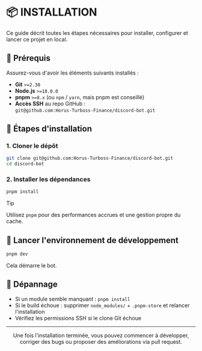 # 📦 INSTALLATION
Ce guide décrit toutes les étapes nécessaires pour installer, configurer et lancer ce projet en local.

## 🧰 Prérequis
Assurez-vous d'avoir les éléments suivants installés :
- **Git** `>=2.30`
- **Node.js** `>=18.0.0`
- **pnpm** `>=8.x` (ou `npm` / `yarn`, mais pnpm est conseillé)
- **Accès SSH** au repo GitHub :  
  `git@github.com:Horus-Turboss-Finance/discord-bot.git`

## 🚀 Étapes d'installation
### 1. Cloner le dépôt
```bash
git clone git@github.com:Horus-Turboss-Finance/discord-bot.git
cd discord-bot
````

### 2. Installer les dépendances
```bash
pnpm install
```

> [!TIP]
> Utilisez `pnpm` pour des performances accrues et une gestion propre du cache.

## 🧪 Lancer l'environnement de développement
```bash
pnpm dev
```

Cela démarre le bot.

## 🧯 Dépannage
* Si un module semble manquant : `pnpm install`
* Si le build échoue : supprimer `node_modules/` + `.pnpm-store` et relancer l'installation
* Vérifiez les permissions SSH si le clone Git échoue

--- 

<div align="center">Une fois l'installation terminée, vous pouvez commencer à développer, corriger des bugs ou proposer des améliorations via pull request.</div>